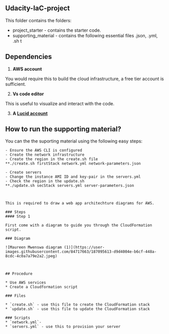 ## Udacity-IaC-project

This folder contains the folders:
*  project_starter - contains the starter code.
*  supporting_material - contains the following essential files .json, .yml, .sh t

## Dependencies

1. **AWS account**


You would require this to build the cloud infrastructure, a free tier account is sufficient.

2. **Vs code editor**


This is useful to visualize and interact with the code.

3. **A [Lucid account](https://www.lucidchart.com)** 

## How to run the supporting material?
You can the the suporting material using the following easy steps:

```
- Ensure the AWS CLI is configured
- Create the network infrastructure 
- Create the region in the create.sh file
**./create.sh firstStack network.yml network-parameters.json

- Create servers
- Change the instance AMI ID and key-pair in the servers.yml
- Check the region in the update.sh
**./update.sh secStack servers.yml server-parameters.json



This is required to draw a web app architechture diagrams for AWS.

### Steps
#### Step 1

First come with a diagram to guide you through the CloudFormation script.

### Diagram
        
![Maureen Mwenswa diagram (1)](https://user-images.githubusercontent.com/84717663/187095613-d9d4004e-b6cf-448a-8cdc-4c0a7a79e2a2.jpeg)



## Procedure

* Use AWS services
* Create a Cloudformation script  

### Files

* `create.sh` - use this file to create the CloudFormation stack
* `update.sh` - use this file to update the CloudFormation stack

### Scripts
* `network.yml`-
* `servers.yml` - use this to provision your server
